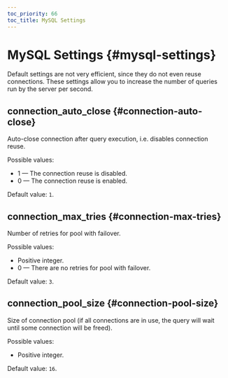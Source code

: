 ```yaml
---
toc_priority: 66
toc_title: MySQL Settings
---
```


# MySQL Settings {#mysql-settings}

Default settings are not very efficient, since they do not even reuse connections. These settings allow you to increase the number of queries run by the server per second.

## connection_auto_close {#connection-auto-close}

Auto-close connection after query execution, i.e. disables connection reuse.

Possible values:

-   1 — The connection reuse is disabled.
-   0 — The connection reuse is enabled.

Default value: `1`.

## connection_max_tries {#connection-max-tries}

Number of retries for pool with failover.

Possible values:

-   Positive integer.
-   0 — There are no retries for pool with failover.

Default value: `3`.

## connection_pool_size {#connection-pool-size}

Size of connection pool (if all connections are in use, the query will wait until some connection will be freed).

Possible values:

-   Positive integer.

Default value: `16`.
